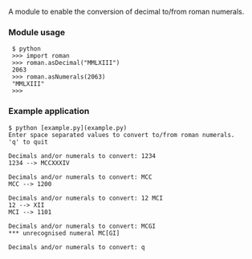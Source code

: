 A module to enable the conversion of decimal to/from roman numerals.
### Module usage
```
 $ python
 >>> import roman
 >>> roman.asDecimal("MMLXIII")
 2063
 >>> roman.asNumerals(2063)
 "MMLXIII"
 >>>
```
### Example application
```
$ python [example.py](example.py)
Enter space separated values to convert to/from roman numerals.
'q' to quit

Decimals and/or numerals to convert: 1234
1234 --> MCCXXXIV

Decimals and/or numerals to convert: MCC
MCC --> 1200

Decimals and/or numerals to convert: 12 MCI
12 --> XII
MCI --> 1101

Decimals and/or numerals to convert: MCGI
*** unrecognised numeral MC[GI]

Decimals and/or numerals to convert: q
```
